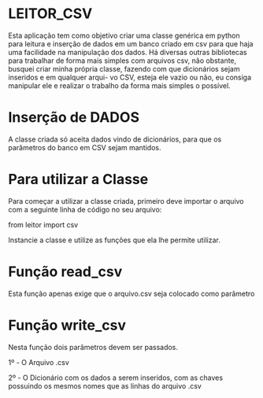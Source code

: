 # LEITOR_CSV

Esta aplicação tem como objetivo criar uma classe genérica em python para leitura e inserção de dados em um banco criado em csv 
para que haja uma facilidade na manipulação dos dados. Há diversas outras bibliotecas para trabalhar de forma mais simples com
arquivos csv, não obstante, busquei criar minha própria classe, fazendo com que dicionários sejam inseridos e em qualquer arqui-
vo CSV, esteja ele vazio ou não, eu consiga manipular ele e realizar o trabalho da forma mais simples o possível.

# Inserção de DADOS

A classe criada só aceita dados vindo de dicionários, para que os parâmetros do banco em CSV sejam mantidos.

# Para utilizar a Classe

Para começar a utilizar a classe criada, primeiro deve importar o arquivo com a seguinte linha de código no seu arquivo:

from leitor import csv

Instancie a classe e utilize as funções que ela lhe permite utilizar.

# Função read_csv

Esta função apenas exige que o arquivo.csv seja colocado como parâmetro

# Função write_csv

Nesta função dois parâmetros devem ser passados.

1º - O Arquivo .csv

2º - O Dicionário com os dados a serem inseridos, com as chaves possuindo os mesmos nomes que as linhas do arquivo .csv

